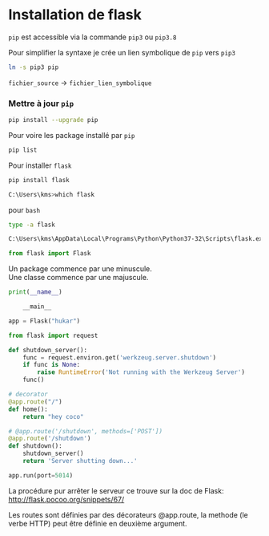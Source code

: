 # Installation de flask

`pip` est accessible via la commande `pip3` ou `pip3.8`

Pour simplifier la syntaxe je crée un lien symbolique de `pip` vers `pip3`

```bash
ln -s pip3 pip
```

`fichier_source` -> `fichier_lien_symbolique`

### Mettre à jour `pip`

```bash
pip install --upgrade pip
```



Pour voire les package installé par `pip`

```bash
pip list
```

Pour installer `flask`

```sh
pip install flask
```

```sh
C:\Users\kms>which flask
```
pour `bash` 
```sh
type -a flask
```
```sh
C:\Users\kms\AppData\Local\Programs\Python\Python37-32\Scripts\flask.exe
```



```python
from flask import Flask
```

Un package commence par une minuscule.  
Une classe commence par une majuscule.


```python
print(__name__)
```
```sh
    __main__
```


```python
app = Flask("hukar")

from flask import request

def shutdown_server():
    func = request.environ.get('werkzeug.server.shutdown')
    if func is None:
        raise RuntimeError('Not running with the Werkzeug Server')
    func()

# decorator
@app.route("/")
def home():
    return "hey coco"

# @app.route('/shutdown', methods=['POST'])
@app.route('/shutdown')
def shutdown():
    shutdown_server()
    return 'Server shutting down...'

app.run(port=5014)
```

La procédure pur arrêter le serveur ce trouve sur la doc de Flask:  
http://flask.pocoo.org/snippets/67/

Les routes sont définies par des décorateurs @app.route, la methode (le verbe HTTP) peut être définie en deuxième argument.
